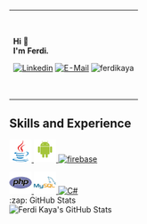 <table width="100%"> 
  <tr>
     <td width="100%">

<br><p><b>Hi 👋 <br> I'm Ferdi.</b><br>

  [![Linkedin](https://img.shields.io/badge/linked-in-369?style=flat-square&logo=linkedin&logoColor=white&color=blue)](https://www.linkedin.com/in/ferdikaya55/)
  [![E-Mail](https://img.shields.io/badge/email-reveal-2a8?style=flat-square&logo=gmail&logoColor=white)](https://mailto:ferdi.kayaa@outlook.com)
  <img src="https://komarev.com/ghpvc/?username=ferdikaya55" alt="ferdikaya" /> </p>
</p>
  
      
&nbsp; <br> 

  </td>
 
  </table>

[//]: <> (The `&nbsp;` is to have Aphelion take up more space)



## Skills and Experience

<p align="left">
 
<a href="https://www.java.com" target="_blank"> <img src="https://raw.githubusercontent.com/devicons/devicon/master/icons/java/java-original.svg" alt="java" width="40" height="40"/> </a>
<a href="https://developer.android.com" target="_blank"> <img src="https://raw.githubusercontent.com/devicons/devicon/master/icons/android/android-original-wordmark.svg" alt="android" width="40" height="40"/> </a>
<a href="https://firebase.google.com/" target="_blank"> <img src="https://www.vectorlogo.zone/logos/firebase/firebase-icon.svg" alt="firebase" width="40" height="40"/> </a> 
</p>
<a href="https://www.php.net" target="_blank"> <img src="https://raw.githubusercontent.com/devicons/devicon/master/icons/php/php-original.svg" alt="php" width="40" height="40"/> </a> 
<a href="https://www.mysql.com/" target="_blank"> <img src="https://raw.githubusercontent.com/devicons/devicon/master/icons/mysql/mysql-original-wordmark.svg" alt="mysql" width="40" height="40"/> </a> 
<a href="#" target="_blank"> <img src="https://miro.medium.com/max/594/1*ymVNbsdd7KxHXHC4-LP7kw.png" alt="C#" width="40" height="40"/> </a> 


<summary>:zap: GitHub Stats</summary>

  <img align="left" alt="Ferdi Kaya's GitHub Stats" src="https://github-readme-stats.codestackr.vercel.app/api?username=ferdikaya55&show_icons=true&hide_border=true" />



<!--
**ferdikaya55/ferdikaya55** is a ✨ _special_ ✨ repository because its `README.md` (this file) appears on your GitHub profile.

Here are some ideas to get you started:

- 🔭 I’m currently working on ...
- 🌱 I’m currently learning ...
- 👯 I’m looking to collaborate on ...
- 🤔 I’m looking for help with ...
- 💬 Ask me about ...
- 📫 How to reach me: ...
- 😄 Pronouns: ...

-->
